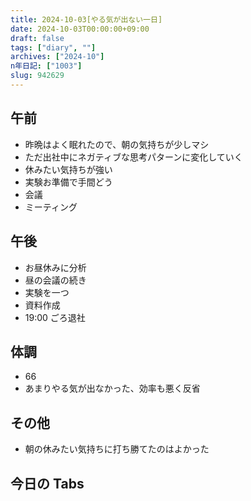 ```yaml
---
title: 2024-10-03[やる気が出ない一日]
date: 2024-10-03T00:00:00+09:00
draft: false
tags: ["diary", ""]
archives: ["2024-10"]
n年日記: ["1003"]
slug: 942629
---
```


## 午前

- 昨晩はよく眠れたので、朝の気持ちが少しマシ
- ただ出社中にネガティブな思考パターンに変化していく
- 休みたい気持ちが強い
- 実験お準備で手間どう
- 会議
- ミーティング

## 午後

- お昼休みに分析
- 昼の会議の続き
- 実験を一つ
- 資料作成
- 19:00 ごろ退社

## 体調

- 66
- あまりやる気が出なかった、効率も悪く反省

## その他

- 朝の休みたい気持ちに打ち勝てたのはよかった

## 今日の Tabs
